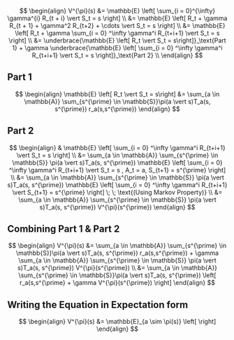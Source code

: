$$
\begin{align}
	V^{\pi}(s) 
	&= \mathbb{E} \left[ \sum_{i = 0}^{\infty}  \gamma^{i} R_{t + i} \vert S_t = s \right] \\
	&= \mathbb{E} \left[ R_t + \gamma R_{t + 1} + \gamma^2 R_{t+2} + \cdots  \vert S_t = s \right] \\
	&= \mathbb{E} \left[ R_t + \gamma \sum_{i = 0} ^\infty \gamma^i R_{t+i+1} \vert S_t = s \right] \\
	&= \underbrace{\mathbb{E} \left[ R_t \vert S_t = s\right]}_\text{Part 1}  + \gamma \underbrace{\mathbb{E} \left[ \sum_{i = 0} ^\infty \gamma^i R_{t+i+1} \vert S_t = s \right]}_\text{Part 2} \\
\end{align}
$$
## Part 1
$$
\begin{align}
	\mathbb{E} \left[ R_t \vert S_t = s\right] &= \sum_{a \in \mathbb{A}} \sum_{s^{\prime} \in \mathbb{S}}\pi(a \vert s)T_a(s, s^{\prime}) r_a(s,s^{\prime})
\end{align}
$$
## Part 2
$$
\begin{align}
	& \mathbb{E} \left[ \sum_{i = 0} ^\infty \gamma^i R_{t+i+1} \vert S_t = s \right] \\ 
	&= \sum_{a \in \mathbb{A}} \sum_{s^{\prime} \in \mathbb{S}} \pi(a \vert s)T_a(s, s^{\prime})  \mathbb{E} \left[ \sum_{i = 0} ^\infty \gamma^i R_{t+i+1} \vert S_t = s , A_t = a, S_{t+1} = s^{\prime} \right] \\
	&= \sum_{a \in \mathbb{A}} \sum_{s^{\prime} \in \mathbb{S}} \pi(a \vert s)T_a(s, s^{\prime})  \mathbb{E} \left[ \sum_{i = 0} ^\infty \gamma^i R_{t+i+1} \vert S_{t+1} = s^{\prime} \right] \; \; \text{(Using Markov Property)} \\
	&= \sum_{a \in \mathbb{A}} \sum_{s^{\prime} \in \mathbb{S}} \pi(a \vert s)T_a(s, s^{\prime}) V^{\pi}(s^{\prime})
\end{align}
$$

## Combining Part 1 &  Part 2
$$
\begin{align}
	V^{\pi}(s) &= \sum_{a \in \mathbb{A}} \sum_{s^{\prime} \in \mathbb{S}}\pi(a \vert s)T_a(s, s^{\prime}) r_a(s,s^{\prime}) + \gamma \sum_{a \in \mathbb{A}} \sum_{s^{\prime} \in \mathbb{S}} \pi(a \vert s)T_a(s, s^{\prime}) V^{\pi}(s^{\prime}) \\
	&= \sum_{a \in \mathbb{A}} \sum_{s^{\prime} \in \mathbb{S}}\pi(a \vert s)T_a(s, s^{\prime}) \left[ r_a(s,s^{\prime} + \gamma V^{\pi}(s^{\prime})  \right]
\end{align}
$$

## Writing the Equation in Expectation form
$$
\begin{align}
	V^{\pi}(s) &= \mathbb{E}_{a \sim \pi(s)} \left[ \right]
\end{align}
$$